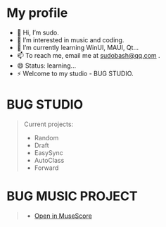 # My profile
- 👋 Hi, I’m sudo.
- 👀 I’m interested in music and coding.
- 🌱 I’m currently learning WinUI, MAUI, Qt...
- 📫 To reach me, email me at sudobash@qq.com .
- 😄 Status: learning...
- ⚡ Welcome to my studio - BUG STUDIO.

# BUG STUDIO
> Current projects:
> - Random
> - Draft
> - EasySync
> - AutoClass
> - Forward

# BUG MUSIC PROJECT
> - [Open in MuseScore](https://musescore.com/user/79942540)
<!---
sudo0015/sudo0015 is a ✨ special ✨ repository because its `README.md` (this file) appears on your GitHub profile.
You can click the Preview link to take a look at your changes.
--->

